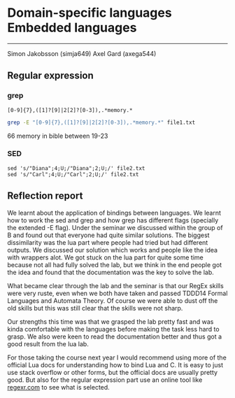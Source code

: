 # Domain-specific languages Embedded languages

---

Simon Jakobsson (simja649)
Axel Gard (axega544)


## Regular expression

### grep
```
[0-9]{7},([1]?[9]|2[2]?[0-3]),.*memory.*
```
```bash
grep -E "[0-9]{7},([1]?[9]|2[2]?[0-3]),.*memory.*" file1.txt

```
66 memory in bible between 19-23

### SED

```
sed 's/"Diana";4;U;/"Diana";2;U;/' file2.txt
sed 's/"Carl";4;U;/"Carl";2;U;/' file2.txt
```


## Reflection report
We learnt about the application of bindings between languages. We learnt how to work the sed
and grep and how grep has different flags (specially the extended -E flag). Under the seminar
we discussed within the group of B and found out that everyone had quite similar solutions.
The biggest dissimilarity was the lua part where people had tried but had different outputs.
We discussed our solution which works and people like the idea with wrappers alot.
We got stuck on the lua part for quite some time because not all had fully solved the lab,
but we think in the end people got the idea and found that the documentation was the key to solve the lab.

What became clear through the lab and the seminar is that our RegEx skills were very ruste,
even when we both have taken and passed TDDD14 Formal Languages and Automata Theory.
Of course we were able to dust off the old skills but this was still clear that the skills were not sharp.

Our strengths this time was that we grasped the lab pretty fast and was kinda comfortable with the
languages before making the task less hard to grasp. We also were keen to read the documentation
better and thus got a good result from the lua lab.

For those taking the course next year I would recommend using more of the official Lua docs for understanding
how to bind Lua and C. It is easy to just use stack overflow or other forms, but the official docs are
usually pretty good. But also for the regular expression part use an online tool like [regexr.com](https://regexr.com/)
to see what is selected.

